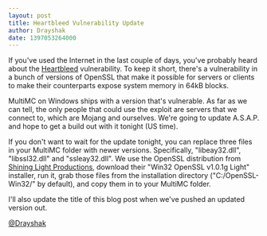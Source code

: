 ```yaml
---
layout: post
title: Heartbleed Vulnerability Update
author: Drayshak
date: 1397053264000
---
```


If you've used the Internet in the last couple of days, you've probably heard about the [Heartbleed](http://heartbleed.com/) vulnerability. To keep it short, there's a vulnerability in a bunch of versions of OpenSSL that make it possible for servers or clients to make their counterparts expose system memory in 64kB blocks.

MultiMC on Windows ships with a version that's vulnerable. As far as we can tell, the only people that could use the exploit are servers that we connect to, which are Mojang and ourselves. We're going to update A.S.A.P. and hope to get a build out with it tonight (US time).

If you don't want to wait for the update tonight, you can replace three files in your MultiMC folder with newer versions. Specifically, "libeay32.dll", "libssl32.dll" and "ssleay32.dll". We use the OpenSSL distribution from [Shining Light Productions](http://slproweb.com/products/Win32OpenSSL.html), download their "Win32 OpenSSL v1.0.1g Light" installer, run it, grab those files from the installation directory ("C:/OpenSSL-Win32/" by default), and copy them in to your MultiMC folder.

I'll also update the title of this blog post when we've pushed an updated version out.

[@Drayshak](https://twitter.com/drayshak)
